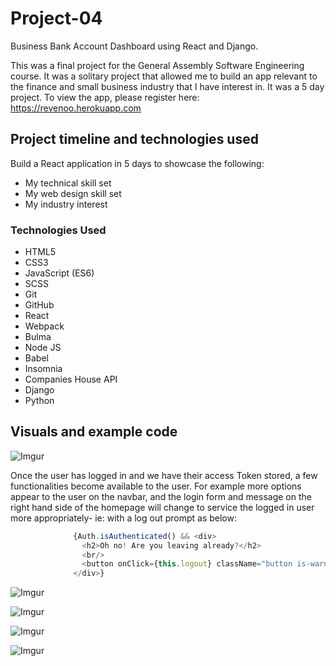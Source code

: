 # Project-04
Business Bank Account Dashboard using React and Django.


This was a final project for the General Assembly Software Engineering course. It was a solitary project that allowed me to build an app relevant to the finance and small business industry that I have interest in. It was a 5 day project. To view the app, please register here: https://revenoo.herokuapp.com



## Project timeline and technologies used

Build a React application in 5 days to showcase the following:
* My technical skill set
* My web design skill set
* My industry interest

### Technologies Used

* HTML5
* CSS3
* JavaScript (ES6)
* SCSS
* Git
* GitHub
* React
* Webpack
* Bulma
* Node JS
* Babel
* Insomnia
* Companies House API
* Django
* Python


## Visuals and example code


![Imgur](https://i.imgur.com/riSZvLg.png)

Once the user has logged in and we have their access Token stored, a few functionalities become available to the user. For example more options appear to the user on the navbar, and the login form and message on the right hand side of the homepage will change to service the logged in user more appropriately- ie: with a log out prompt as below:

```javascript
              {Auth.isAuthenticated() && <div>
                <h2>Oh no! Are you leaving already?</h2>
                <br/>
                <button onClick={this.logout} className="button is-warning ">Logout</button>
              </div>}

```

![Imgur](https://i.imgur.com/R5m60rQ.png)

![Imgur](https://i.imgur.com/9a8SsHe.png?1)

![Imgur](https://i.imgur.com/rnvHWcA.png)

![Imgur](https://i.imgur.com/Xuo64Nl.png)
